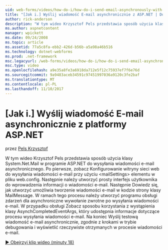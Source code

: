 ```yaml
---
uid: web-forms/videos/how-do-i/how-do-i-send-email-asynchronously-with-aspnet
title: "[Jak i.] Wyślij wiadomość E-mail asynchronicznie z ASP.NET | Dokumentacja firmy Microsoft"
author: rick-anderson
description: "W tym wideo Krzysztof Pels przedstawia sposób użycia klasy System.Net.Mail w programie ASP.NET do wysyłania wiadomości e-mail asynchronicznego. Po pierwsze zobacz Konfigurowanie si sieci web..."
ms.author: aspnetcontent
manager: wpickett
ms.date: 09/24/2008
ms.topic: article
ms.assetid: 77a5c8fa-ebb2-426d-b56b-a5a98a46b516
ms.technology: dotnet-webforms
ms.prod: .net-framework
msc.legacyurl: /web-forms/videos/how-do-i/how-do-i-send-email-asynchronously-with-aspnet
msc.type: video
ms.openlocfilehash: a9e35a8fe3a6918da712e5f12c75937ef7f6e76d
ms.sourcegitcommit: 9a9483aceb34591c97451997036a9120c3fe2baf
ms.translationtype: MT
ms.contentlocale: pl-PL
ms.lasthandoff: 11/10/2017
---
```

<a name="how-do-i-send-email-asynchronously-with-aspnet"></a>[Jak i.] Wyślij wiadomość E-mail asynchronicznie z platformy ASP.NET
====================
przez [Pels Krzysztof](https://twitter.com/chrispels)

W tym wideo Krzysztof Pels przedstawia sposób użycia klasy System.Net.Mail w programie ASP.NET do wysyłania wiadomości e-mail asynchronicznego. Po pierwsze, zobacz Konfigurowanie witryny sieci web do wysyłania wiadomości e-mail przy użyciu &lt;mailSettings&gt; elementu w pliku web.config. Następnie należy utworzyć prosty interfejs użytkownika do wprowadzenia informacji o wiadomości e-mail. Następnie Dowiedz się, jak utworzyć umożliwia tworzenie wiadomości e-mail w kodzie strony klasy MailMessage. W ramach tego procesu należy utworzyć programu obsługi zdarzeń dla asynchroniczne wywołanie zwrotne po wysyłania wiadomości e-mail. W przypadku obsługi Zobacz sposobu korzystania z wystąpienia klasy AsynchCompletedEventArgs, który udostępnia informacje dotyczące procesu wysyłania wiadomości e-mail. Na koniec Wyślij testową wiadomość e-mail asynchronicznie, zgodnie z krokami w trybie debugowania i wyświetlić rzeczywiste otrzymanych w procesie wiadomości e-mail.

[&#9654; Obejrzyj klip wideo (minuty 18)](https://channel9.msdn.com/Blogs/ASP-NET-Site-Videos/how-do-i-send-email-asynchronously-with-aspnet)
